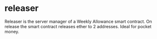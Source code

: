 # releaser
Releaser is the server manager of a Weekly Allowance smart contract. On release the smart contract releases ether to 2 addresses. Ideal for pocket money. 

